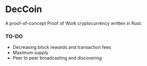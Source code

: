 # DecCoin

A proof-of-concept Proof of Work cryptocurrency written in Rust.

### TO-DO
- Decreasing block rewards and transaction fees
- Maximum supply
- Peer to peer broadcasting and discovering
